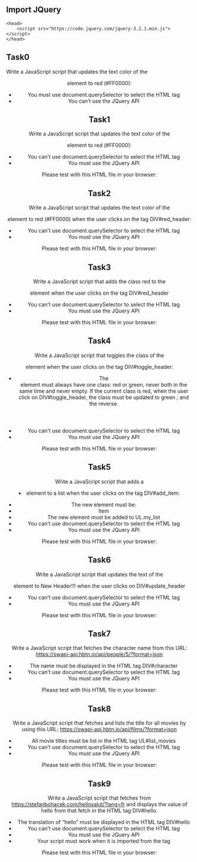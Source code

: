 ## Import JQuery

```
<head>
    <script src="https://code.jquery.com/jquery-3.2.1.min.js"></script>
</head>
```

## Task0

Write a JavaScript script that updates the text color of the <header> element to red (#FF0000):

* You must use document.querySelector to select the HTML tag
* You can’t use the JQuery API

## Task1

Write a JavaScript script that updates the text color of the <header> element to red (#FF0000):

* You can’t use document.querySelector to select the HTML tag
* You must use the JQuery API

Please test with this HTML file in your browser:

## Task2

Write a JavaScript script that updates the text color of the <header> element to red (#FF0000) when the user clicks on the tag DIV#red_header:

* You can’t use document.querySelector to select the HTML tag
* You must use the JQuery API

Please test with this HTML file in your browser:

## Task3

Write a JavaScript script that adds the class red to the <header> element when the user clicks on the tag DIV#red_header

* You can’t use document.querySelector to select the HTML tag
* You must use the JQuery API

Please test with this HTML file in your browser:

## Task4

Write a JavaScript script that toggles the class of the <header> element when the user clicks on the tag DIV#toggle_header:

* The <header> element must always have one class: red or green, never both in the same time and never empty.
If the current class is red, when the user click on DIV#toggle_header, the class must be updated to green ; and the reverse.
* You can’t use document.querySelector to select the HTML tag
* You must use the JQuery API

Please test with this HTML file in your browser:


## Task5

Write a JavaScript script that adds a <li> element to a list when the user clicks on the tag DIV#add_item:

* The new element must be: <li>Item</li>
* The new element must be added to UL.my_list
* You can’t use document.querySelector to select the HTML tag
* You must use the JQuery API

Please test with this HTML file in your browser:

## Task6

Write a JavaScript script that updates the text of the <header> element to New Header!!! when the user clicks on DIV#update_header

* You can’t use document.querySelector to select the HTML tag
* You must use the JQuery API

Please test with this HTML file in your browser:

## Task7

Write a JavaScript script that fetches the character name from this URL: https://swapi-api.hbtn.io/api/people/5/?format=json

* The name must be displayed in the HTML tag DIV#character
* You can’t use document.querySelector to select the HTML tag
* You must use the JQuery API

Please test with this HTML file in your browser:


## Task8

Write a JavaScript script that fetches and lists the title for all movies by using this URL: https://swapi-api.hbtn.io/api/films/?format=json

* All movie titles must be list in the HTML tag UL#list_movies
* You can’t use document.querySelector to select the HTML tag
* You must use the JQuery API

Please test with this HTML file in your browser:


## Task9

Write a JavaScript script that fetches from https://stefanbohacek.com/hellosalut/?lang=fr and displays the value of hello from that fetch in the HTML tag DIV#hello.

* The translation of “hello” must be displayed in the HTML tag DIV#hello
* You can’t use document.querySelector to select the HTML tag
* You must use the JQuery API
* Your script must work when it is imported from the <head> tag

Please test with this HTML file in your browser:

